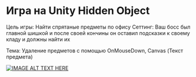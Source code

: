 # Игра на Unity Hidden Object
Цель игры: Найти спрятаные предметы по офису
Сеттинг: Ваш босс был главной шишкой и после своей кончины он оставил подсказки к своему кладу и должны найти их

Тема: Удаление предметов с помощью OnMouseDown, Canvas (Текст предмета)

[![IMAGE ALT TEXT HERE](https://img.youtube.com/vi/YvC73XNEf_E/0.jpg)](https://www.youtube.com/watch?v=YvC73XNEf_E)
